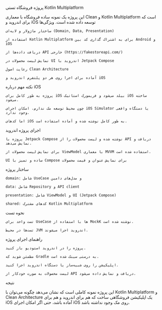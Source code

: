 پروژه فروشگاه تستی Kotlin Multiplatform

این پروژه یک نمونه ساده فروشگاه با معماری Clean و Kotlin Multiplatform است که برای اندروید و iOS توسعه داده شده است.
ویژگی‌ها

    ساختار ماژولار و لایه‌ای (Domain, Data, Presentation)

    استفاده از Kotlin Multiplatform برای به اشتراک گذاری کد بین Android و iOS

    دریافت داده‌ها از API خارجی (https://fakestoreapi.com/)

    نمایش لیست محصولات در UI اندروید با Jetpack Compose

    رعایت اصول Clean Architecture

    آماده برای اجرا روی هر دو پلتفرم اندروید و iOS

نکته مهم درباره iOS

    پروژه به طور کامل برای iOS بیلد می‌شود و فریمورک استاتیک iOS ساخته می‌شود.

    چون محیط توسعه مک ندارم، امکان اجرای iOS Simulator یا دستگاه واقعی وجود ندارد.

    اما کدهای iOS به طور کامل نوشته شده و آماده استفاده است.

اجرای پروژه اندروید

    پروژه با Jetpack Compose نوشته شده و لیست محصولات را از API دریافت و نمایش می‌دهد.

    برای نمایش لیست محصولات از ViewModel با معماری MVVM استفاده شده است.

    UI ساده و تمیز با Compose برای نمایش عنوان و قیمت محصولات

ساختار پروژه

    domain: شامل UseCase و مدل‌های دامین

    data: شامل Repository و API client

    presentation: شامل ViewModel و UI (Jetpack Compose)

    shared: کدهای مشترک Kotlin Multiplatform

نحوه تست

    تست واحد برای UseCase ها با استفاده از MockK نوشته شده است.

    تست‌ها در محیط JVM اندروید اجرا می‌شوند.

راهنمای اجرای پروژه

    پروژه را در اندروید استودیو باز کنید.

    مطمئن شوید که Gradle به درستی سینک شده است.

    اپلیکیشن را روی شبیه‌ساز یا دستگاه اندروید اجرا کنید.

    لیست محصولات به صورت خودکار از API دریافت و نمایش داده می‌شود.

نتیجه

این پروژه نمونه کاملی است که نشان می‌دهد چگونه می‌توان با Kotlin Multiplatform و Clean Architecture یک اپلیکیشن فروشگاهی ساخت که هم برای اندروید و هم برای iOS آماده باشد، حتی اگر امکان اجرای iOS روی مک وجود نداشته باشد.
